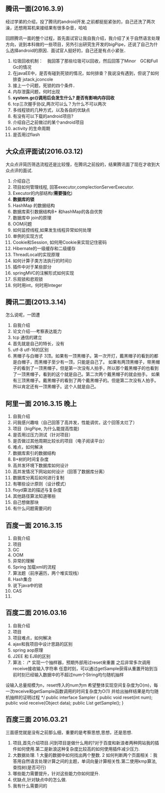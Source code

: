 
## 腾讯一面(2016.3.9)
经过学弟的介绍，投了腾讯的android开发.之前都挺挺紧张的，自己还洗了两次澡，还想用耳机来接结果有很多杂音，哈哈

回顾腾讯一面的整个过程，首先面试官让我自我介绍，我介绍了关于自然语言处理方向，说到本科做的一些项目，另外引出研究生开发的bigPipe，还说了自己为什么选择android的原因．面试官人挺好的，自己还是有点小紧张．
1. 垃圾回收机制：　我回答了那些垃圾可以回收，然后回答了Minor　GC和Full Gc的情况
2. 在javaEE中，是否有碰到死锁的情况，如何排查？我说没有遇到，但说了如何排查 jstack,jconcole
3. 接上一个问题，死锁的四个条件．
4. 内存泄露问题，何时出现
5. **system.gc()调用后会发生什么? 是否有影响内存回收**
6. tcp三次握手协议,两次可以么？为什么不可以两次
7. 多线程锁的几种方式，以及各自的优缺点
8. 有没有可以下载的android项目?　
9. 介绍自己之前做过的某个android项目
10. activity 的生命周期
11. 是否用过flash

## 大众点评面试(2016.03.12)
大众点评简历筛选流程还是比较慢，在腾讯之前投的，结果腾讯面了现在才收到大众点评的面试.
1. 介绍自己
2. 项目如何管理线程, 回答executor,complectionServerExecutor.
3. Executor的内部结构(**需要强化**)
4. **数据库的锁**
5. HashMap 的数据结构
6. 数据库索引数据结构B+ 和hashMap的各自优势
7. 数据库中 join的原理
8. OOM问题
9. 如何监控线程,如果发生线程异常如何处理
10. 单例的实现方式
11. Cookie和Session, 如何用Cookie来实现记住密码
12. Hibernate的一级缓存和二级缓存
13. ThreadLocal的实现原理
14. 如何计算子类方法执行的时间()
15. 插件中对于某些部分
16. springMVC的注解形式如何实现
17. 乐观锁和悲观锁
18. 何时用int，何时用Integer

## 腾讯二面(2013.3.14)
怎么说呢，一团遭
1. 自我介绍
2. 论文介绍---考察表达能力
3. tcp 通信的建立
4. 首先就是自己的特长，没有
5. utf-8 utf-16的区别
6. 黑帽子与白帽子 
3顶。如果有一顶黑帽子。第一次开灯，戴黑帽子的看到的都是白帽子，而黑帽子至少有一顶，只能是自己了。
如果有两顶黑帽子，带黑帽子的看到了一顶黑帽子，但是第一次没有人拍手，所以那个戴黑帽子的也看到了一顶黑帽子，看到的这个就是自己。第二次两个戴黑帽子的就会拍手。
如果有三顶黑帽子。戴黑帽子的看到了两个戴黑帽子的。但是第二次没有人拍手。所以肯定还有一顶黑帽子。这个人就是自己。

## 阿里一面 2016.3.15 晚上
1. 自我介绍
2. 问我感兴趣啥（自己回答了高并发，性能调优，这个回答太烂了）
3. 项目（bigPipe, 为什么能提高性能)
4. 是否用过压力测试（针对项目）
5. 是否做过其他周期比较长的项目（电子阅读平台）
6. 难点，如何解决
7. 数据库索引的数据结构
8. B+树的时间复杂度
9. 高并发环境下数据库如何设计
10. 高并发情况下网站如何设计（回答了数据库分离）
11. 数据库分离后如何进行复制
12. 有哪些设计原则（设计模式）
13. floyd算法的描述与复杂度
14. 其他路径算法知道哪些
15. 自己想做那块
16. 有什么问题需要问的


## 百度一面 2016.3.15
1. 自我介绍
2. 项目
3. GC
4. OOM
5. 异常的理解
6. Spring 加载xml的流程
7. 算法题（前序遍历，两个堆实现栈）
8. Hash集合
9. 说下java中的锁
10. CAS
11. 

## 百度二面 2016.03.16
1. 自我介绍
2. 项目
3. 项目难点，如何解决
4. ajax和我项目中设计思路的区别
5. spring aop原理
6. J2EE 和 EJB的区别
7. 算法：
/*
实现一个抽样器，预期外部用过reset来重置
之后非常多次调用receive接收输入字符串
任意时刻，可以通过getSample获得从重置开始到当前时刻已经输入数据中的不超过num个String均匀随机抽样

设输入总量规模为n，reset传入的num为m
希望整体实现空间复杂度为O(m)，每一次receive和getSample函数调用的时间复杂度为O(1)
并给出抽样结果是均匀随机抽样的证明过程
*/
public interface Sampler {
    public void reset(int num);
    public void receive(Object data);
    public List<Object> getSample();
}


## 百度三面 2016.03.21
三面感觉就是没有之前那么细，重要的是考察思想,思想，还是思想.
1. 项目,首先介绍项目.问到项目是做什么用的?对于百度和新浪者两种网站我的插件如何使用.第二是新浪这种复杂度比较高的如何使用插件减少压力.
2. 大数据处理. 1 大量的数据中如何找出两个整数. 2 如何判断两个页面相关：我答用自然语言处理计算之间的主题，单词向量计算相关性.第二使用kmp算法,查找树(是否可行)
3. 哪些能力需要提升，针对这些能力你如何提升.
4. 优缺点,针对缺点中的怎么做.
5. 我有什么需要问的






